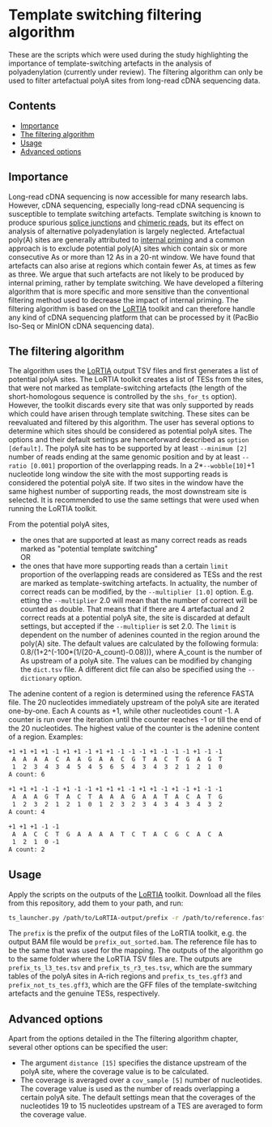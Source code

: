 # Template switching filtering algorithm
These are the scripts which were used during the study highlighting the importance of template-switching artefacts in the analysis of polyadenylation (currently under review).
The filtering algorithm can only be used to filter artefactual polyA sites from long-read cDNA sequencing data.

## Contents

- [Importance](#importance)
- [The filtering algorithm](#algorithm)
- [Usage](#usage)
- [Advanced options](#options)

## <a name="importance"></a>Importance
Long-read cDNA sequencing is now accessible for many research labs. However, cDNA sequencing, especially long-read cDNA sequencing is susceptible to template switching artefacts. Template switching is known to produce spurious [splice junctions] and [chimeric reads], but its effect on analysis of alternative polyadenylation is largely neglected. Artefactual poly(A) sites are generally attributed to [internal priming] and a common approach is to exclude potential poly(A) sites which contain six or more consecutive As or more than 12 As in a 20-nt window. We have found that artefacts can also arise at regions which contain fewer As, at times as few as three. We argue that such artefacts are not likely to be produced by internal priming, rather by template switching. We have developed a filtering algorithm that is more specific and more sensitive than the conventional filtering method used to decrease the impact of internal priming. The filtering algorithm is based on the [LoRTIA] toolkit and can therefore handle any kind of cDNA sequencing platform that can be processed by it (PacBio Iso-Seq or MinION cDNA sequencing data).

## <a name="algorithm"></a>The filtering algorithm
The algorithm uses the [LoRTIA] output TSV files and first generates a list of potential polyA sites. The LoRTIA toolkit creates a list of TESs from the sites, that were not marked as template-switching artefacts (the length of the short-homologous sequence is controlled by the `shs_for_ts` option). However, the toolkit discards every site that was only supported by reads which could have arisen through template switching. These sites can be reevaluated and filtered by this algorithm. The user has several options to determine which sites should be considered as potential polyA sites. The options and their default settings are henceforward described as `option [default]`. The polyA site has to be supported by at least `--minimum [2]` number of reads ending at the same genomic position and by at least `--ratio [0.001]` proportion of the overlapping reads. In a 2*`--wobble[10]`+1 nucleotide long window the site with the most supporting reads is considered the potential polyA site. If two sites in the window have the same highest number of supporting reads, the most downstream site is selected. It is recommended to use the same settings that were used when running the LoRTIA toolkit.

From the potential polyA sites, 
- the ones that are supported at least as many correct reads as reads marked as "potential template switching"  
OR 
- the ones that have more supporting reads than a certain `limit` proportion of the overlapping reads
are considered as TESs and the rest are marked as template-switching artefacts. 
In actuality, the number of correct reads can be modified, by the `--multiplier [1.0]` option. E.g. etting the `--multiplier` 2.0 will mean that the number of correct will be counted as double. That means that if there are 4 artefactual and 2 correct reads at a potential polyA site, the site is discarded at default settings, but accepted if the `--multiplier` is set 2.0. The `limit` is dependent on the number of adenines counted in the region around the poly(A) site. The default values are calculated by the following formula: 0.8/(1+2^(-100*(1/(20-A_count)-0.08))), where A_count is the number of As upstream of a polyA site. The values can be modified by changing the `dict.tsv` file. A different dict file can also be specified using the `--dictionary` option.

The adenine content of a region is determined using the reference FASTA file. The 20 nucleotides immediately upstream of the polyA site are iterated one-by-one. Each A counts as +1, while other nucleotides count -1. A counter is run over the iteration until the counter reaches -1 or till the end of the 20 nucleotides. The highest value of the counter is the adenine content of a region.
Examples:
```txt
+1 +1 +1 +1 -1 +1 +1 -1 +1 +1 -1 -1 -1 +1 -1 -1 -1 +1 -1 -1
 A  A  A  A  C  A  A  G  A  A  C  G  T  A  C  T  G  A  G  T
 1  2  3  4  3  4  5  4  5  6  5  4  3  4  3  2  1  2  1  0
A count: 6

+1 +1 +1 -1 -1 +1 -1 -1 +1 +1 +1 -1 +1 +1 -1 +1 -1 +1 -1 -1
 A  A  A  G  T  A  C  T  A  A  A  G  A  A  T  A  C  A  T  G
 1  2  3  2  1  2  1  0  1  2  3  2  3  4  3  4  3  4  3  2
A count: 4
 
+1 +1 +1 -1 -1 
 A  A  C  C  T  G  A  A  A  A  T  C  T  A  C  G  C  A  C  A
 1  2  1  0 -1
A count: 2
```

## <a name="usage"></a>Usage
Apply the scripts on the outputs of the [LoRTIA] toolkit. 
Download all the files from this repository, add them to your path, and run:
```sh
ts_launcher.py /path/to/LoRTIA-output/prefix -r /path/to/reference.fasta
```
The `prefix` is the prefix of the output files of the LoRTIA toolkit, e.g. the output BAM file would be `prefix_out_sorted.bam`. The reference file has to be the same that was used for the mapping. The outputs of the algorithm go to the same folder where the LoRTIA TSV files are. The outputs are `prefix_ts_l3_tes.tsv` and `prefix_ts_r3_tes.tsv`, which are the summary tables of the polyA sites in A-rich regions and `prefix_ts_tes.gff3` and `prefix_not_ts_tes.gff3`, which are the GFF files of the template-switching artefacts and the genuine TESs, respectively.

## <a name="options"></a>Advanced options
Apart from the options detailed in the The filtering algorithm chapter, several other options can be specified the user:
- The argument `distance [15]` specifies the distance upstream of the polyA site, where the coverage value is to be calculated.
- The coverage is averaged over a `cov_sample [5]` number of nucleotides. The coverage value is used as the number of reads overlapping a certain polyA site. The default settings mean that the coverages of the nucleotides 19 to 15 nucleotides upstream of a TES are averaged to form the coverage value.

[LoRTIA]: https://github.com/zsolt-balazs/LoRTIA
[splice junctions]: https://www.sciencedirect.com/science/article/pii/S0888754305003770
[chimeric reads]: https://journals.plos.org/plosone/article?id=10.1371/journal.pone.0012271
[internal priming]: https://www.pnas.org/content/99/9/6152

